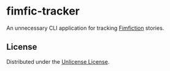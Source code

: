 # fimfic-tracker

An unnecessary CLI application for tracking [Fimfiction][fimfiction] stories.

## License

Distributed under the [Unlicense License](LICENSE).

[fimfiction]: https://www.fimfiction.net/
